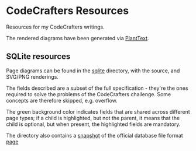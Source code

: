 # CodeCrafters Resources

Resources for my CodeCrafters writings.

The rendered diagrams have been generated via [PlantText](https://www.planttext.com).

## SQLite resources

Page diagrams can be found in the [sqlite](./sqlite) directory, with the source, and SVG/PNG renderings.

The fields described are a subset of the full specification - they're the ones required to solve the problems of the CodeCrafters challenge. Some concepts are therefore skipped, e.g. overflow.

The green background color indicates fields that are shared across different page types; if a child is highlighted, but not the parent, it means that the child is optional, but when present, the highlighted fields are mandatory.

The directory also contains a [snapshot](./sqlite/fileformat.html) of the official database file format [page](https://www.sqlite.org/fileformat.html)
